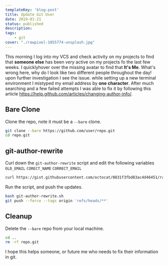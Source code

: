 ```yaml
---
templateKey: 'blog-post'
title: Update Git User
date: 2019-01-21
status: published
description:
tags:
    - git
cover: "./rawpixel-1055774-unsplash.jpg"
---
```


This morning I log into my VCS and check activity on my projects to find that **someone else** has been _very_ active on my projects fo the last few weeks. I quicklyhover over the missing avatar to find that **It's Me**.  What's wrong here, why do I look like two different people throughout the day!  upon further investigation I see the issue.  while setting up a new terminal environment I mistyped my email address by **one character**.  After much searching and a few failed attempts I was able to fix it by following this article https://help.github.com/articles/changing-author-info/.


## Bare Clone

Clone the repo, note it must be a `--bare` clone.

``` bash
git clone --bare https://github.com/user/repo.git
cd repo.git
```

## git-author-rewrite

Curl down the `git-author-rewrite` script and edit the following variables `OLD_EMAIL` `CORECT_NAME` `CORRECT_EMAIL`

``` bash
curl https://gist.githubusercontent.com/octocat/0831f3fbd83ac4d46451/raw/c197afe3e9ea2e4218f9fccbc0f36d2b8fd3c1e3/git-author-rewrite.sh > git-author-rewrite.sh
```

Run the script, and push the updates.


``` bash
bash git-author-rewrite.sh
git push --force --tags origin 'refs/heads/**'
```

## Cleanup

Delete the `--bare` repo from your local machine.
```bash
cd ..
rm -rf repo.git
```

I hope this helps someone, or future me who needs to fix their information in git.
